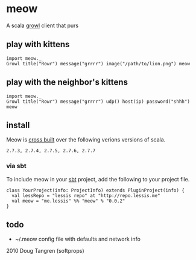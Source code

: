 # meow

A scala [growl](http://growl.info/) client that purs

## play with kittens

    import meow._
    Growl title("Rowr") message("grrrr") image("/path/to/lion.png") meow

## play with the neighbor's kittens

    import meow._
    Growl title("Rowr") message("grrrr") udp() host(ip) password("shhh") meow

## install

Meow is [cross built](http://code.google.com/p/simple-build-tool/wiki/CrossBuild) over the following verions versions of scala.

    2.7.3, 2.7.4, 2.7.5, 2.7.6, 2.7.7
    
### via sbt

To include meow in your [sbt](http://code.google.com/p/simple-build-tool) project, add the following to your project file.

    class YourProject(info: ProjectInfo) extends PluginProject(info) {
      val lessRepo = "lessis repo" at "http://repo.lessis.me"
      val meow = "me.lessis" %% "meow" % "0.0.2"
    }
    
## todo
  
  * ~/.meow config file with defaults and network info

2010 Doug Tangren (softprops)